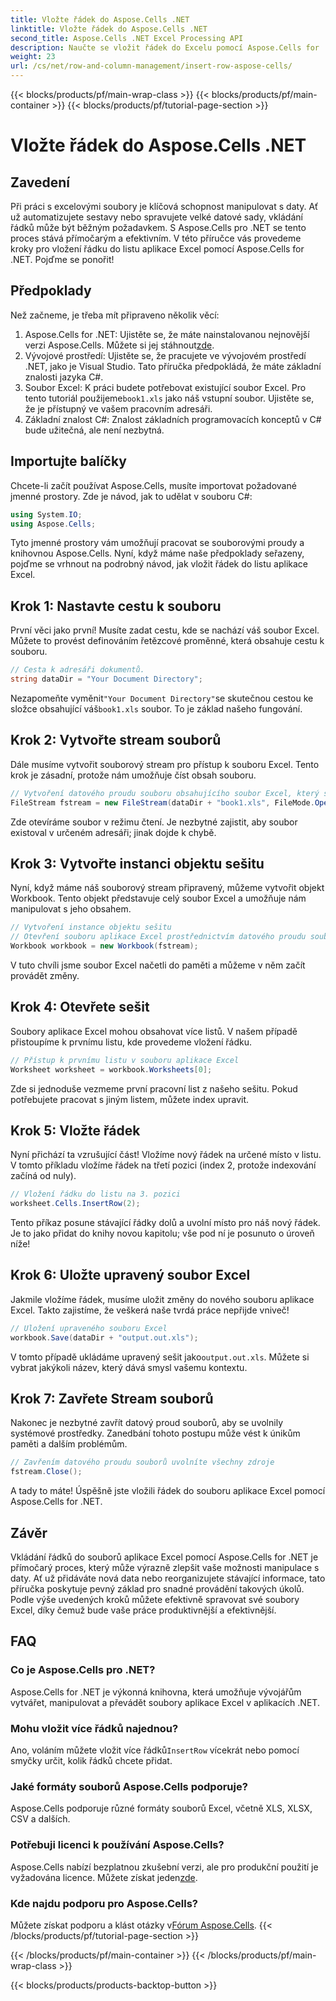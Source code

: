 ```yaml
---
title: Vložte řádek do Aspose.Cells .NET
linktitle: Vložte řádek do Aspose.Cells .NET
second_title: Aspose.Cells .NET Excel Processing API
description: Naučte se vložit řádek do Excelu pomocí Aspose.Cells for .NET pomocí tohoto podrobného průvodce. Vylepšete své dovednosti v manipulaci s daty bez námahy.
weight: 23
url: /cs/net/row-and-column-management/insert-row-aspose-cells/
---
```


{{< blocks/products/pf/main-wrap-class >}}
{{< blocks/products/pf/main-container >}}
{{< blocks/products/pf/tutorial-page-section >}}

# Vložte řádek do Aspose.Cells .NET

## Zavedení
Při práci s excelovými soubory je klíčová schopnost manipulovat s daty. Ať už automatizujete sestavy nebo spravujete velké datové sady, vkládání řádků může být běžným požadavkem. S Aspose.Cells pro .NET se tento proces stává přímočarým a efektivním. V této příručce vás provedeme kroky pro vložení řádku do listu aplikace Excel pomocí Aspose.Cells for .NET. Pojďme se ponořit!
## Předpoklady
Než začneme, je třeba mít připraveno několik věcí:
1.  Aspose.Cells for .NET: Ujistěte se, že máte nainstalovanou nejnovější verzi Aspose.Cells. Můžete si jej stáhnout[zde](https://releases.aspose.com/cells/net/).
2. Vývojové prostředí: Ujistěte se, že pracujete ve vývojovém prostředí .NET, jako je Visual Studio. Tato příručka předpokládá, že máte základní znalosti jazyka C#.
3.  Soubor Excel: K práci budete potřebovat existující soubor Excel. Pro tento tutoriál použijeme`book1.xls` jako náš vstupní soubor. Ujistěte se, že je přístupný ve vašem pracovním adresáři.
4. Základní znalost C#: Znalost základních programovacích konceptů v C# bude užitečná, ale není nezbytná.
## Importujte balíčky
Chcete-li začít používat Aspose.Cells, musíte importovat požadované jmenné prostory. Zde je návod, jak to udělat v souboru C#:
```csharp
using System.IO;
using Aspose.Cells;
```
Tyto jmenné prostory vám umožňují pracovat se souborovými proudy a knihovnou Aspose.Cells. 
Nyní, když máme naše předpoklady seřazeny, pojďme se vrhnout na podrobný návod, jak vložit řádek do listu aplikace Excel.
## Krok 1: Nastavte cestu k souboru
První věci jako první! Musíte zadat cestu, kde se nachází váš soubor Excel. Můžete to provést definováním řetězcové proměnné, která obsahuje cestu k souboru.
```csharp
// Cesta k adresáři dokumentů.
string dataDir = "Your Document Directory";
```
 Nezapomeňte vyměnit`"Your Document Directory"`se skutečnou cestou ke složce obsahující váš`book1.xls` soubor. To je základ našeho fungování.
## Krok 2: Vytvořte stream souborů
Dále musíme vytvořit souborový stream pro přístup k souboru Excel. Tento krok je zásadní, protože nám umožňuje číst obsah souboru.
```csharp
// Vytvoření datového proudu souboru obsahujícího soubor Excel, který se má otevřít
FileStream fstream = new FileStream(dataDir + "book1.xls", FileMode.Open);
```
Zde otevíráme soubor v režimu čtení. Je nezbytné zajistit, aby soubor existoval v určeném adresáři; jinak dojde k chybě.
## Krok 3: Vytvořte instanci objektu sešitu
Nyní, když máme náš souborový stream připravený, můžeme vytvořit objekt Workbook. Tento objekt představuje celý soubor Excel a umožňuje nám manipulovat s jeho obsahem.
```csharp
// Vytvoření instance objektu sešitu
// Otevření souboru aplikace Excel prostřednictvím datového proudu souborů
Workbook workbook = new Workbook(fstream);
```
V tuto chvíli jsme soubor Excel načetli do paměti a můžeme v něm začít provádět změny.
## Krok 4: Otevřete sešit
Soubory aplikace Excel mohou obsahovat více listů. V našem případě přistoupíme k prvnímu listu, kde provedeme vložení řádku.
```csharp
// Přístup k prvnímu listu v souboru aplikace Excel
Worksheet worksheet = workbook.Worksheets[0];
```
Zde si jednoduše vezmeme první pracovní list z našeho sešitu. Pokud potřebujete pracovat s jiným listem, můžete index upravit.
## Krok 5: Vložte řádek
Nyní přichází ta vzrušující část! Vložíme nový řádek na určené místo v listu. V tomto příkladu vložíme řádek na třetí pozici (index 2, protože indexování začíná od nuly).
```csharp
// Vložení řádku do listu na 3. pozici
worksheet.Cells.InsertRow(2);
```
Tento příkaz posune stávající řádky dolů a uvolní místo pro náš nový řádek. Je to jako přidat do knihy novou kapitolu; vše pod ní je posunuto o úroveň níže!
## Krok 6: Uložte upravený soubor Excel
Jakmile vložíme řádek, musíme uložit změny do nového souboru aplikace Excel. Takto zajistíme, že veškerá naše tvrdá práce nepřijde vniveč!
```csharp
// Uložení upraveného souboru Excel
workbook.Save(dataDir + "output.out.xls");
```
 V tomto případě ukládáme upravený sešit jako`output.out.xls`. Můžete si vybrat jakýkoli název, který dává smysl vašemu kontextu.
## Krok 7: Zavřete Stream souborů
Nakonec je nezbytné zavřít datový proud souborů, aby se uvolnily systémové prostředky. Zanedbání tohoto postupu může vést k únikům paměti a dalším problémům.
```csharp
// Zavřením datového proudu souborů uvolníte všechny zdroje
fstream.Close();
```
A tady to máte! Úspěšně jste vložili řádek do souboru aplikace Excel pomocí Aspose.Cells for .NET.
## Závěr
Vkládání řádků do souborů aplikace Excel pomocí Aspose.Cells for .NET je přímočarý proces, který může výrazně zlepšit vaše možnosti manipulace s daty. Ať už přidáváte nová data nebo reorganizujete stávající informace, tato příručka poskytuje pevný základ pro snadné provádění takových úkolů. Podle výše uvedených kroků můžete efektivně spravovat své soubory Excel, díky čemuž bude vaše práce produktivnější a efektivnější.
## FAQ
### Co je Aspose.Cells pro .NET?
Aspose.Cells for .NET je výkonná knihovna, která umožňuje vývojářům vytvářet, manipulovat a převádět soubory aplikace Excel v aplikacích .NET.
### Mohu vložit více řádků najednou?
 Ano, voláním můžete vložit více řádků`InsertRow` vícekrát nebo pomocí smyčky určit, kolik řádků chcete přidat.
### Jaké formáty souborů Aspose.Cells podporuje?
Aspose.Cells podporuje různé formáty souborů Excel, včetně XLS, XLSX, CSV a dalších.
### Potřebuji licenci k používání Aspose.Cells?
 Aspose.Cells nabízí bezplatnou zkušební verzi, ale pro produkční použití je vyžadována licence. Můžete získat jeden[zde](https://purchase.aspose.com/buy).
### Kde najdu podporu pro Aspose.Cells?
 Můžete získat podporu a klást otázky v[Fórum Aspose.Cells](https://forum.aspose.com/c/cells/9).
{{< /blocks/products/pf/tutorial-page-section >}}

{{< /blocks/products/pf/main-container >}}
{{< /blocks/products/pf/main-wrap-class >}}

{{< blocks/products/products-backtop-button >}}
